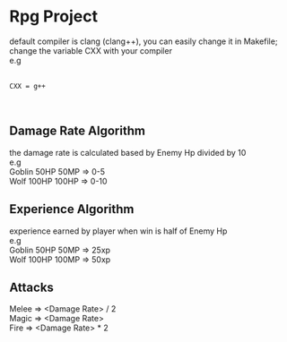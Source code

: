 # Rpg Project
default compiler is clang (clang++), you can easily change it in Makefile; change the variable CXX with your compiler</br>
e.g</br></br>
```
CXX = g++
```
</br>

## Damage Rate Algorithm
the damage rate is calculated based by Enemy Hp divided by 10</br>
e.g</br>
Goblin 50HP 50MP  => 0-5</br>
Wolf  100HP 100HP => 0-10</br>

## Experience Algorithm
experience earned by player when win is half of Enemy Hp</br>
e.g</br>
Goblin 50HP 50MP  => 25xp</br>
Wolf  100HP 100MP => 50xp</br>

## Attacks
Melee => \<Damage Rate\> \/ 2</br>
Magic => \<Damage Rate\></br>
Fire  => \<Damage Rate\> * 2</br>
